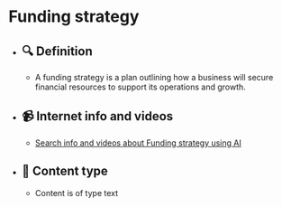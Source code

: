 # Funding strategy
- ## 🔍 Definition
  - A funding strategy is a plan outlining how a business will secure financial resources to support its operations and growth.
- ## 📹 Internet info and videos
  - [Search info and videos about Funding strategy using AI](https://www.perplexity.ai/search?q=videos+about+Funding+strategy:+A+funding+strategy+is+a+plan+outlining+how+a+business+will+secure+financial+resources+to+support+its+operations+and+growth.
)
- ## 📰 Content type 
  - Content is of type text
